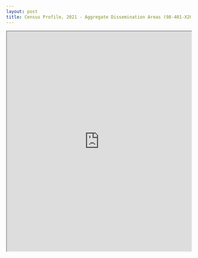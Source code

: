 ```yaml
---
layout: post
title: Census Profile, 2021 - Aggregate Dissemination Areas (98-401-X2021012)
---
```


<iframe src="https://docs.google.com/spreadsheets/d/e/2PACX-1vRe6eGGOHtlj5ThUCoTbje_y16CxbyQk_2lb_2BCNvLXQpPAy4xZvSkNS3M_nNIeZh0qkZ9HluZNSId/pubhtml?widget=true&amp;headers=false" width="100%" height="600"></iframe>
